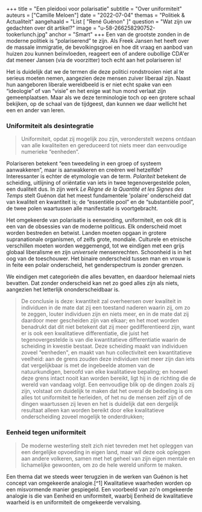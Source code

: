 +++
title = "Een pleidooi voor polarisatie"
subtitle = "Over uniformiteit"
auteurs = ["Camille Meloen"]
date = "2022-07-04"
themas = "Politiek & Actualiteit"
aangehaald = "List [ \"‪René Guénon‬\" ]"
question = "Wat zijn uw gedachten over dit artikel?"
image = "u-58-266258290752-tookerlunch.jpg"
anchor = "Smart"
+++
Een van de grootste zonden in de moderne politiek is “polariserend” te zijn. Als Freek Jansen het heeft over de massale immigratie, de bevolkingsgroei en hoe dit vraag en aanbod van huizen zou kunnen beïnvloeden, reageert een of andere oubollige CDA'er dat meneer Jansen (via de voorzitter) toch echt aan het polariseren is!

Het is duidelijk dat we de termen die deze politici rondstrooien niet al te serieus moeten nemen, aangezien deze mensen zuiver liberaal zijn. Naast hun aangeboren liberale wereldbeeld is er niet echt spake van een “ideologie” of van “visie” en het enige wat hun mond verlaat zijn gemeenplaatsen. Maar als we deze terminologie toch op een grotere schaal bekijken, op de schaal van de tijdgeest, dan kunnen we daar wellicht het een en ander van leren.

### Uniformiteit als desintegratie

> Uniformiteit, opdat zij mogelijk zou zijn, veronderstelt wezens ontdaan van alle kwaliteiten en gereduceerd tot niets meer dan eenvoudige numerieke “eenheden”.

Polariseren betekent “een tweedeling in een groep of systeem aanwakkeren”, maar is aanwakkeren en creëren wel hetzelfde? Interessanter is echter de etymologie van de term. *Polariteit* betekent de scheiding, uitlijning of oriëntatie van iets in twee tegenovergestelde polen, een dualiteit dus. In zijn werk *Le Règne de la Quantité et les Signes des Temps* stelt Guénon dat het meest fundamentele 'polaire' onderscheid dat van kwaliteit en kwantiteit is; de “essentiële pool” en de “substantiële pool”, de twee polen waartussen alle manifestatie is voortgebracht.

Het omgekeerde van polarisatie is eenwording, uniformiteit, en ook dit is een van de obsessies van de moderne politicus. Elk onderscheid moet worden bestreden en betwist. Landen moeten opgaan in grotere supranationale organismen, of zelfs grote, mondiale. Culturele en etnische verschillen moeten worden weggemengd, tot we eindigen met een grijs globaal liberalisme en zijn *universele* mensenrechten. Schoonheid is in het oog van de toeschouwer. Het binaire onderscheid tussen man en vrouw is in feite een polair onderscheid, het genderspectrum is zonder grenzen.

We eindigen met categorieën die alles bevatten, en daardoor helemaal niets bevatten. Dat zonder onderscheid kan net zo goed alles zijn als niets, aangezien het letterlijk ononderscheidbaar is.

> De conclusie is deze: kwantiteit zal overheersen over kwaliteit in individuen in de mate dat zij een toestand naderen waarin zij, om zo te zeggen, louter individuen zijn en niets meer, en in de mate dat zij daardoor meer gescheiden zijn van elkaar; en het moet worden benadrukt dat dit niet betekent dat zij meer gedifferentieerd zijn, want er is ook een kwalitatieve differentiatie, die juist het tegenovergestelde is van die kwantitatieve differentiatie waarin de scheiding in kwestie bestaat. Deze scheiding maakt van individuen zoveel “eenheden", en maakt van hun collectiviteit een kwantitatieve veelheid: aan de grens zouden deze individuen niet meer zijn dan iets dat vergelijkbaar is met de ingebeelde atomen van de natuurkundigen, beroofd van elke kwalitatieve bepaling; en hoewel deze grens intact nooit kan worden bereikt, ligt hij in de richting die de wereld van vandaag volgt. Een eenvoudige blik op de dingen zoals zij zijn, volstaat om duidelijk te maken dat het overal de bedoeling is om alles tot uniformiteit te herleiden, of het nu de mensen zelf zijn of de dingen waartussen zij leven en het is duidelijk dat een dergelijk resultaat alleen kan worden bereikt door elke kwalitatieve onderscheiding zoveel mogelijk te onderdrukken;

### Eenheid tegen uniformiteit

> De moderne westerling stelt zich niet tevreden met het opleggen van een dergelijke opvoeding in eigen land, maar wil deze ook opleggen aan andere volkeren, samen met het geheel van zijn eigen mentale en lichamelijke gewoonten, om zo de hele wereld uniform te maken.

Een thema dat we steeds weer terugzien in de werken van Guénon is het concept van omgekeerde analogie.[^1] Kwalitatieve waarheden worden op een misvormende manier gespiegeld. Een voorbeeld van zo'n omgekeerde analogie is die van Eenheid en uniformiteit, waarbij Eenheid de kwalitatieve waarheid is en uniformiteit de omgekeerde vervalsing.